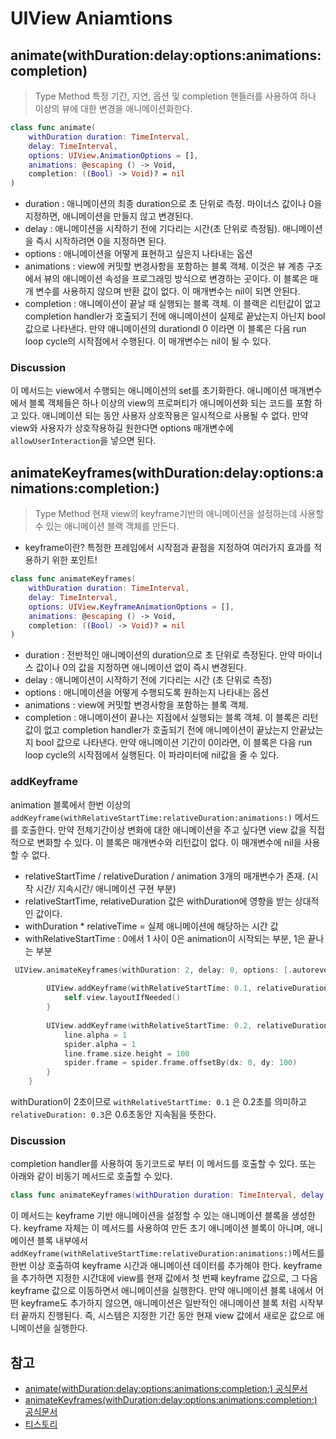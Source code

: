 # UIView Aniamtions 

## animate(withDuration:delay:options:animations:completion)
> Type Method
> 특정 기간, 지연, 옵션 및 completion 핸들러를 사용하여 하나 이상의 뷰에 대한 변경을 애니메이션화한다.

```swift
class func animate(
    withDuration duration: TimeInterval,
    delay: TimeInterval,
    options: UIView.AnimationOptions = [],
    animations: @escaping () -> Void,
    completion: ((Bool) -> Void)? = nil
)
```
- duration : 애니메이션의 최종 duration으로 초 단위로 측정. 마이너스 값이나 0을 지정하면, 애니메이션을 만들지 않고 변경된다.
- delay : 애니메이션을 시작하기 전에 기다리는 시간(초 단위로 측정됨). 애니메이션을 즉시 시작하려면 0을 지정하면 된다.
- options : 애니메이션을 어떻게 표현하고 싶은지 나타내는 옵션
- animations : view에 커밋할 변경사항을 포함하는 블록 객체. 이것은 뷰 계층 구조에서 뷰의 애니메이션 속성을 프로그래밍 방식으로 변경하는 곳이다. 이 블록은 매개 변수를 사용하지 않으며 반환 값이 없다. 이 매개변수는 nil이 되면 안된다.
- completion : 애니메이션이 끝날 때 실행되는 블록 객체. 이 블랙은 리턴값이 없고 completion handler가 호출되기 전에 애니메이션이 실제로 끝났는지 아닌지 bool 값으로 나타낸다. 만약 애니메이션의 durationdl 0 이라면 이 블록은 다음 run loop cycle의 시작점에서 수행된다. 이 매개변수는 nil이 될 수 있다.

### Discussion
이 메서드는 view에서 수행되는 애니메이션의 set를 초기화한다. 애니메이션 매개변수에서 블록 객체들은 하나 이상의 view의 프로퍼티가 애니메이션화 되는 코드를 포함 하고 있다.
애니메이션 되는 동안 사용자 상호작용은 일시적으로 사용될 수 없다. 만약 view와 사용자가 상호작용하길 원한다면 options 매개변수에 `allowUserInteraction`을 넣으면 된다.

## animateKeyframes(withDuration:delay:options:animations:completion:)
> Type Method
> 현재 view의 keyframe기반의 애니메이션을 설정하는데 사용할 수 있는 애니메이션 블랙 객체를 만든다.

- keyframe이란? 특정한 프레임에서 시작점과 끝점을 지정하여 여러가지 효과를 적용하기 위한 포인트!

```swift
class func animateKeyframes(
    withDuration duration: TimeInterval,
    delay: TimeInterval,
    options: UIView.KeyframeAnimationOptions = [],
    animations: @escaping () -> Void,
    completion: ((Bool) -> Void)? = nil
)
```

- duration : 전반적인 애니메이션의 duration으로 초 단위로 측정된다. 만약 마이너스 값이나 0의 값을 지정하면 애니메이션 없이 즉시 변경된다.
- delay : 애니메이션이 시작하기 전에 기다리는 시간 (초 단위로 측정)
- options : 애니메이션을 어떻게 수행되도록 원하는지 나타내는 옵션
- animations : view에 커밋할 변경사항을 포함하는 블록 객체.
- completion : 애니메이션이 끝나는 지점에서 실행되는 블록 객체. 이 블록은 리턴값이 없고 completion handler가 호출되기 전에 애니메이션이 끝났는지 안끝났는지 bool 값으로 나타낸다. 만약 애니메이션 기간이 0이라면, 이 블록은 다음 run loop cycle의 시작점에서 실행된다. 이 파라미터에 nil값을 줄 수 있다.

### addKeyframe 
animation 블록에서 한번 이상의`addKeyframe(withRelativeStartTime:relativeDuration:animations:)` 메서드를 호출한다. 만약 전체기간이상 변화에 대한 애니메이션을 주고 싶다면 view 값을 직접적으로 변화할 수 있다. 이 블록은 매개변수와 리턴값이 없다. 이 매개변수에 nil을 사용할 수 없다.
 
- relativeStartTime / relativeDuration / animation 3개의 매개변수가 존재. 
(시작 시간/ 지속시간/ 애니메이션 구현 부분)
- relativeStartTime, relativeDuration 값은 withDuration에 영향을 받는 상대적인 값이다.
- withDuration * relativeTime = 실제 애니메이션에 해당하는 시간 값 
- withRelativeStartTime : 0에서 1 사이 0은 animation이 시작되는 부분, 1은 끝나는 부분

```swift
 UIView.animateKeyframes(withDuration: 2, delay: 0, options: [.autoreverse, .repeat]) { [self] in
       
        UIView.addKeyframe(withRelativeStartTime: 0.1, relativeDuration: 0.3) {
            self.view.layoutIfNeeded()
        }
            
        UIView.addKeyframe(withRelativeStartTime: 0.2, relativeDuration: 0.5) { [self] in
            line.alpha = 1
            spider.alpha = 1
            line.frame.size.height = 100
            spider.frame = spider.frame.offsetBy(dx: 0, dy: 100)
        }
    }
```

withDuration이 2초이므로 `withRelativeStartTime: 0.1` 은 0.2초를 의미하고 `relativeDuration: 0.3`은 0.6초동안 지속됨을 뜻한다.

### Discussion

completion handler를 사용하여 동기코드로 부터 이 메서드를 호출할 수 있다. 또는 아래와 같이 비동기 메서드로 호출할 수 있다.

```swift
class func animateKeyframes(withDuration duration: TimeInterval, delay: TimeInterval, options: UIView.KeyframeAnimationOptions = [], animations: @escaping () -> Void) async -> Bool
```

이 메서드는 keyframe 기반 애니메이션을 설정할 수 있는 애니메이션 블록을 생성한다. keyframe 자체는 이 메서드를 사용하여 만든 초기 애니메이션 블록이 아니며, 애니메이션 블록 내부에서 `addKeyframe(withRelativeStartTime:relativeDuration:animations:)`메서드를 한번 이상 호출하여 keyframe 시간과 애니메이션 데이터를 추가해야 한다.
keyframe을 추가하면 지정한 시간대에 view를 현재 값에서 첫 번째 keyframe 값으로, 그 다음 keyframe 값으로 이동하면서 애니메이션을 실행한다.
만약 애니메이션 블록 내에서 어떤 keyframe도 추가하지 않으면, 애니메이션은 일반적인 애니메이션 블록 처럼 시작부터 끝까지 진행된다. 즉, 시스템은 지정한 기간 동안 현재 view 값에서 새로운 값으로 애니메이션을 실행한다.

## 참고
- [animate(withDuration:delay:options:animations:completion:) 공식문서](https://developer.apple.com/documentation/uikit/uiview/1622451-animate)
- [animateKeyframes(withDuration:delay:options:animations:completion:) 공식문서](https://developer.apple.com/documentation/uikit/uiview/1622552-animatekeyframes)
- [티스토리](https://i-colours-u.tistory.com/4)

